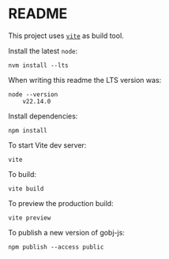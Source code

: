 # README

This project uses [`vite`](https://vite.dev/) as build tool.

Install the latest `node`:

    nvm install --lts

When writing this readme the LTS version was:

    node --version
        v22.14.0

Install dependencies:

    npm install

To start Vite dev server:

    vite

To build:

    vite build

To preview the production build:

    vite preview

To publish a new version of gobj-js:

    npm publish --access public
